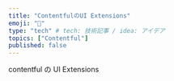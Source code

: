 ```yaml
---
title: "ContentfulのUI Extensions"
emoji: "💭"
type: "tech" # tech: 技術記事 / idea: アイデア
topics: ["Contentful"]
published: false
---
```


contentful の UI Extensions
